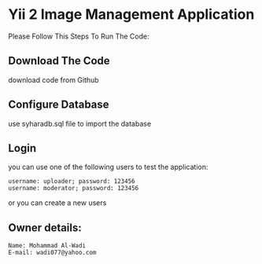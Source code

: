 Yii 2 Image Management Application
==================================================

Please Follow This Steps To Run The Code:

## Download The Code
download code from Github 

## Configure Database
use syharadb.sql file to import the database

## Login
you can use one of the following users to test the application:
```
username: uploader; password: 123456
username: moderator; password: 123456
```
or you can create a new users

## Owner details:
```
Name: Mohammad Al-Wadi
E-mail: wadi077@yahoo.com
```
